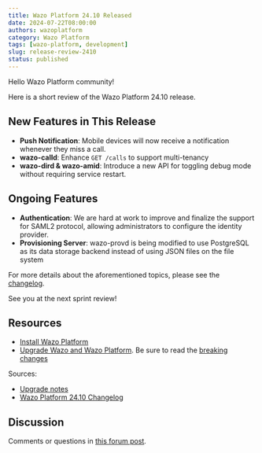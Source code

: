 ```yaml
---
title: Wazo Platform 24.10 Released
date: 2024-07-22T08:00:00
authors: wazoplatform
category: Wazo Platform
tags: [wazo-platform, development]
slug: release-review-2410
status: published
---
```


Hello Wazo Platform community!

Here is a short review of the Wazo Platform 24.10 release.

## New Features in This Release

- **Push Notification**: Mobile devices will now receive a notification
  whenever they miss a call.
- **wazo-calld**: Enhance `GET /calls` to support multi-tenancy
- **wazo-dird & wazo-amid**: Introduce a new API for toggling debug mode
  without requiring service restart.

## Ongoing Features

- **Authentication**: We are hard at work to improve and finalize the support
  for SAML2 protocol, allowing administrators to configure the identity
  provider.
- **Provisioning Server**: wazo-provd is being modified to use PostgreSQL as
  its data storage backend instead of using JSON files on the file system

For more details about the aforementioned topics, please see the
[changelog](https://wazo-dev.atlassian.net/issues/?jql=project%3DWAZO%20AND%20fixVersion%3D24.10).

See you at the next sprint review!

<!-- truncate -->

## Resources

- [Install Wazo Platform](/use-cases)
- [Upgrade Wazo and Wazo Platform](/uc-doc/upgrade/). Be sure to read the
  [breaking changes](/uc-doc/upgrade/upgrade_notes#24-10)

Sources:

- [Upgrade notes](/uc-doc/upgrade/upgrade_notes#24-10)
- [Wazo Platform 24.10 Changelog](https://wazo-dev.atlassian.net/issues/?jql=project%3DWAZO%20AND%20fixVersion%3D24.10)

## Discussion

Comments or questions in
[this forum post](https://wazo-platform.discourse.group/t/blog-wazo-platform-24-10-released).
